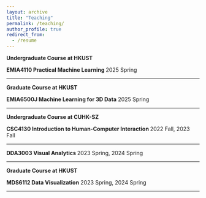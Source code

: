 ```yaml
---
layout: archive
title: "Teaching"
permalink: /teaching/
author_profile: true
redirect_from:
  - /resume
---
```

<div class="Teaching">

 <b> Undergraduate Course at HKUST </b>

  <div class="text">
    <div class="title"><b>EMIA4110 Practical Machine Learning </b> 2025 Spring
    </div> 
   
   <hr>
 
 <b> Graduate Course at HKUST</b>

  <div class="text">
    <div class="title"><b>EMIA6500J Machine Learning for 3D Data</b> 2025 Spring
    </div>
   <hr>

<b> Undergraduate Course at CUHK-SZ </b>

  <div class="text">
    <div class="title"><b>CSC4130 Introduction to Human-Computer Interaction </b> 2022 Fall, 2023 Fall
    </div> 
   
   <hr>

   <div class="text">
    <div class="title"><b>DDA3003 Visual Analytics </b> 2023 Spring, 2024 Spring
    </div> 
   
   <hr>
 
 <b> Graduate Course at HKUST</b>

  <div class="text">
    <div class="title"><b>MDS6112 Data Visualization</b> 2023 Spring, 2024 Spring
    </div>
   <hr>
 
</div>


